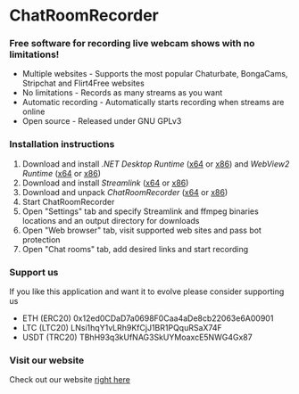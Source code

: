 # ChatRoomRecorder

### Free software for recording live webcam shows with no limitations!

- Multiple websites - Supports the most popular Chaturbate, BongaCams, Stripchat and Flirt4Free websites
- No limitations - Records as many streams as you want
- Automatic recording - Automatically starts recording when streams are online
- Open source - Released under GNU GPLv3

### Installation instructions

1. Download and install _.NET Desktop Runtime_ ([x64](https://dotnet.microsoft.com/en-us/download/dotnet/thank-you/runtime-desktop-6.0.26-windows-x64-installer) or [x86](https://dotnet.microsoft.com/en-us/download/dotnet/thank-you/runtime-desktop-6.0.26-windows-x86-installer)) and _WebView2 Runtime_ ([x64](https://go.microsoft.com/fwlink/?linkid=2124701) or [x86](https://go.microsoft.com/fwlink/?linkid=2099617))
2. Download and install _Streamlink_ ([x64](https://github.com/streamlink/windows-builds/releases/download/6.9.0-1/streamlink-6.9.0-1-py312-x86_64.exe) or [x86](https://github.com/streamlink/windows-builds/releases/download/6.9.0-1/streamlink-6.9.0-1-py312-x86.exe))
3. Download and unpack _ChatRoomRecorder_ ([x64](https://github.com/SagalVanderklok/ChatRoomRecorder/releases/latest/download/ChatRoomRecorder_x64.zip) or [x86](https://github.com/SagalVanderklok/ChatRoomRecorder/releases/latest/download/ChatRoomRecorder_x86.zip))
4. Start ChatRoomRecorder
5. Open "Settings" tab and specify Streamlink and ffmpeg binaries locations and an output directory for downloads
6. Open "Web browser" tab, visit supported web sites and pass bot protection
7. Open "Chat rooms" tab, add desired links and start recording

### Support us

If you like this application and want it to evolve please consider supporting us

- ETH (ERC20) 0x12ed0CDaD7a0698F0Caa4aDe8cb22063e6A00901
- LTC (LTC20) LNsi1hqY1vLRh9KfCjJ1BR1PQquRSaX74F
- USDT (TRC20) TBhH93q3kUfNAG3SkUYMoaxcE5NWG4Gx87

### Visit our website

Check out our website [right here](https://chatroomrecorder.com)
